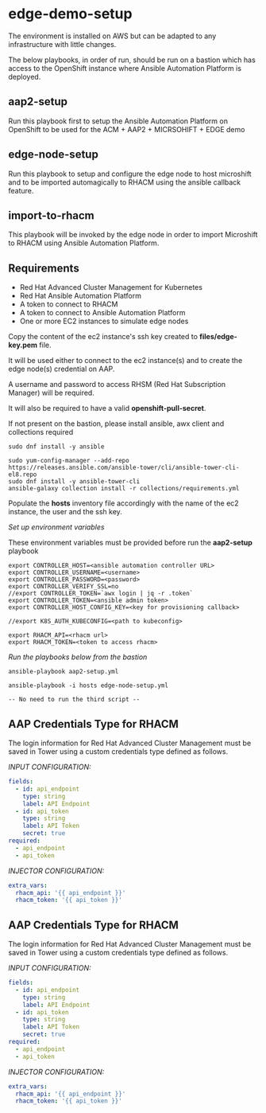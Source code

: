 # edge-demo-setup

The environment is installed on AWS but can be adapted to any infrastructure with little changes.

The below playbooks, in order of run, should be run on a bastion which has access to the OpenShift instance where Ansible Automation Platform is deployed.

## aap2-setup
Run this playbook first to setup the Ansible Automation Platform on OpenShift to be used for the ACM + AAP2 + MICRSOHIFT + EDGE demo

## edge-node-setup
Run this playbook to setup and configure the edge node to host microshift and to be imported automagically to RHACM using the ansible callback feature.

## import-to-rhacm
This playbook will be invoked by the edge node in order to import Microshift to RHACM using Ansible Automation Platform.


## Requirements

- Red Hat Advanced Cluster Management for Kubernetes
- Red Hat Ansible Automation Platform
- A token to connect to RHACM
- A token to connect to Ansible Automation Platform
- One or more EC2 instances to simulate edge nodes

Copy the content of the ec2 instance's ssh key created to **files/edge-key.pem** file.

It will be used either to connect to the ec2 instance(s) and to create the edge node(s) credential on AAP.

A username and password to access RHSM (Red Hat Subscription Manager) will be required.

It will also be required to have a valid **openshift-pull-secret**.


If not present on the bastion, please install ansible, awx client and collections required
```
sudo dnf install -y ansible

sudo yum-config-manager --add-repo https://releases.ansible.com/ansible-tower/cli/ansible-tower-cli-el8.repo
sudo dnf install -y ansible-tower-cli
ansible-galaxy collection install -r collections/requirements.yml
```

Populate the **hosts** inventory file accordingly with the name of the ec2 instance, the user and the ssh key.


*Set up environment variables*

These environment variables must be provided before run the **aap2-setup** playbook

```
export CONTROLLER_HOST=<ansible automation controller URL>
export CONTROLLER_USERNAME=<username>
export CONTROLLER_PASSWORD=<password>
export CONTROLLER_VERIFY_SSL=no
//export CONTROLLER_TOKEN=`awx login | jq -r .token`
export CONTROLLER_TOKEN=<ansible admin token>
export CONTROLLER_HOST_CONFIG_KEY=<key for provisioning callback>

//export K8S_AUTH_KUBECONFIG=<path to kubeconfig>

export RHACM_API=<rhacm url>
export RHACM_TOKEN=<token to access rhacm>
```

*Run the playbooks below from the bastion*
```
ansible-playbook aap2-setup.yml

ansible-playbook -i hosts edge-node-setup.yml

-- No need to run the third script --
```

## AAP Credentials Type for RHACM
The login information for Red Hat Advanced Cluster Management  must be saved in Tower using a custom credentials type defined as follows.

*INPUT CONFIGURATION:*

```yaml
fields:
  - id: api_endpoint
    type: string
    label: API Endpoint
  - id: api_token
    type: string
    label: API Token
    secret: true
required:
  - api_endpoint
  - api_token
```


*INJECTOR CONFIGURATION:*

```yaml
extra_vars:
  rhacm_api: '{{ api_endpoint }}'
  rhacm_token: '{{ api_token }}'
```

## AAP Credentials Type for RHACM
The login information for Red Hat Advanced Cluster Management  must be saved in Tower using a custom credentials type defined as follows.

*INPUT CONFIGURATION:*

```yaml
fields:
  - id: api_endpoint
    type: string
    label: API Endpoint
  - id: api_token
    type: string
    label: API Token
    secret: true
required:
  - api_endpoint
  - api_token
```


*INJECTOR CONFIGURATION:*

```yaml
extra_vars:
  rhacm_api: '{{ api_endpoint }}'
  rhacm_token: '{{ api_token }}'
```